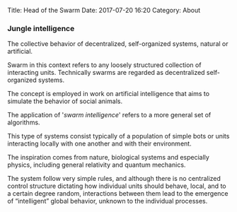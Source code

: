Title: Head of the Swarm
Date: 2017-07-20 16:20
Category: About

### Jungle intelligence
The collective behavior of decentralized, self-organized systems, natural or artificial.

Swarm in this context refers to any loosely structured collection of interacting units. Technically swarms are regarded as decentralized self-organized systems.

The concept is employed in work on artificial intelligence that aims to simulate the behavior of social animals.

The application of '*swarm intelligence*' refers to a more general set of algorithms. 

This type of systems consist typically of a population of simple bots or units interacting locally with one another and with their environment.

The inspiration comes from nature, biological systems and especially physics, including general relativity and quantum mechanics.

The system follow very simple rules, and although there is no centralized control structure dictating how individual units should behave, local, and to a certain degree random, interactions between them lead to the emergence of “intelligent” global behavior, unknown to the individual processes.